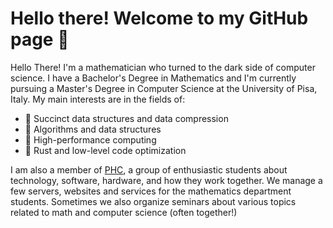 # Hello there! Welcome to my GitHub page 🖖

Hello There! I'm a mathematician who turned to the dark side of computer science. I have a Bachelor's Degree in Mathematics and I'm currently pursuing a Master's Degree in Computer Science at the University of Pisa, Italy. My main interests are in the fields of:

* 📕 Succinct data structures and data compression
* 📘 Algorithms and data structures
* 📗 High-performance computing
* 📙 Rust and low-level code optimization

I am also a member of [PHC](https://phc.dm.unipi.it/), a group of enthusiastic students about technology, software, hardware, and how they work together. We manage a few servers, websites and services for the mathematics department students. Sometimes we also organize seminars about various topics related to math and computer science (often together!)
